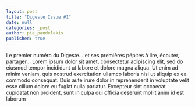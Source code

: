 ```yaml
---
layout: post
title: "Digeste Issue #1"
date: null
categories: _post
author: pia_pandelakis
published: true
---
```




Le premier numéro du Digeste... et ses premières pépites à lire, écouter, partager...
Lorem ipsum dolor sit amet, consectetur adipiscing elit, sed do eiusmod tempor incididunt ut labore et dolore magna aliqua. Ut enim ad minim veniam, quis nostrud exercitation ullamco laboris nisi ut aliquip ex ea commodo consequat. Duis aute irure dolor in reprehenderit in voluptate velit esse cillum dolore eu fugiat nulla pariatur. Excepteur sint occaecat cupidatat non proident, sunt in culpa qui officia deserunt mollit anim id est laborum
